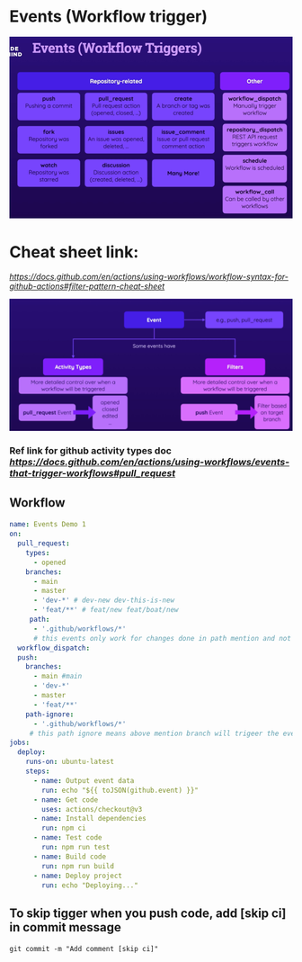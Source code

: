 # Events (Workflow trigger)
![alt text](image-1.png)

# Cheat sheet link: 
*https://docs.github.com/en/actions/using-workflows/workflow-syntax-for-github-actions#filter-pattern-cheat-sheet*


![alt text](image-2.png)


### Ref link for github activity types doc *https://docs.github.com/en/actions/using-workflows/events-that-trigger-workflows#pull_request*

## Workflow
```yml
name: Events Demo 1
on:
  pull_request:
    types:
      - opened
    branches:
      - main
      - master
      - 'dev-*' # dev-new dev-this-is-new
      - 'feat/**' # feat/new feat/boat/new
     path:
      - '.github/workflows/*'
      # this events only work for changes done in path mention and not for other path 
  workflow_dispatch:
  push:
    branches:
      - main #main
      - 'dev-*'
      - master
      - 'feat/**'
    path-ignore:
      - '.github/workflows/*'
     # this path ignore means above mention branch will trigeer the events for nay changes except changes done in path-ignore  
jobs:
  deploy:
    runs-on: ubuntu-latest
    steps:
      - name: Output event data
        run: echo "${{ toJSON(github.event) }}"
      - name: Get code
        uses: actions/checkout@v3
      - name: Install dependencies
        run: npm ci
      - name: Test code
        run: npm run test
      - name: Build code
        run: npm run build
      - name: Deploy project
        run: echo "Deploying..."
```

## To skip tigger when you push code, add [skip ci] in commit message
```
git commit -m "Add comment [skip ci]"
```

